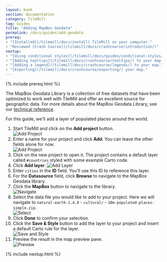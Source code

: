 ```yaml
---
layout: book
section: documentation
category: TileMill
tag: Guides
title: "Adding MapBox Geodata"
permalink: /docs/guides/add-geodata
prereq:
- "[Installed](/tilemill/docs/install) TileMill on your computer."
- "Reviewed [Crash Course](/tilemill/docs/crashcourse/introduction/)"
nextup:
- "[Using conditional styles](/tilemill/docs/guides/conditional-styles/) to control the appearance of points based on data."
- "[Adding tooltips](/tilemill/docs/crashcourse/tooltips/) to your map."
- "[Adding a legend](/tilemill/docs/crashcourse/legends/) to your map."
- "[Exporting](/tilemill/docs/crashcourse/exporting/) your map."
---
```


{% include prereq.html %}

The MapBox Geodata Library is a collection of free datasets that have been optimized to work well with TileMill and offer an excellent source for geographic data. For more details about the MapBox Geodata Library, see our [technical reference](/tilemill/docs/manual/mapbox-geodata). 

For this guide, we'll add a layer of populated places around the world.

1. Start TileMill and click on the **Add project** button.  
![Add Project](/tilemill/assets/pages/shapefile-1.png)
2. Enter a name for your project and click **Add**. You can leave the other fields alone for now.  
![Add Project](/tilemill/assets/pages/shapefile-2.png)
3. Click on the new project to open it. The project contains a default layer called `#countries` styled with some example Carto code.
4. Click **Add layer**.
![Add Layer](/tilemill/assets/pages/csv-4.png)
5. Enter `cities` in the **ID** field. You'll use this ID to reference this layer.  
6. For the **Datasource** field, click **Browse** to navigate to the MapBox Geodata library.  
7. Click the **MapBox** button to navigate to the library.  
![Navigate](/tilemill/assets/pages/geodata-4.png)
8. Select the data file you would like to add to your project. Here we will navigate to `natural-earth-1.4.0` - `cultural/` - `10m-populated-places-simple.zip`.  
![Select](/tilemill/assets/pages/geodata-5.png)
9. Click **Done** to confirm your selection.  
10. Click the **Save & Style** button to add the layer to your project and insert a default Carto rule for the layer.  
![Save and Style](/tilemill/assets/pages/geodata-7.png)
11. Preview the result in the map preview pane.  
![Preview](/tilemill/assets/pages/geodata-8.png)  

{% include nextup.html %}